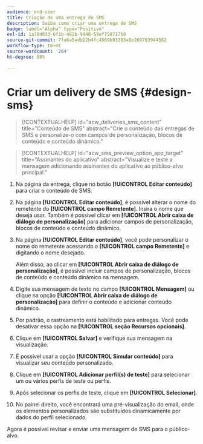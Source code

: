 ```yaml
---
audience: end-user
title: Criação de uma entrega de SMS
description: Saiba como criar uma entrega de SMS
badge: label="Alpha" type="Positive"
exl-id: 1a70d033-6f1b-482b-9948-59ef75871750
source-git-commit: 7fa6a5adb22b4fc4569b93383a8e269703944582
workflow-type: tm+mt
source-wordcount: '264'
ht-degree: 98%

---
```


# Criar um delivery de SMS {#design-sms}

>[!CONTEXTUALHELP]
>id="acw_deliveries_sms_content"
>title="Conteúdo de SMS"
>abstract="Crie o conteúdo das entregas de SMS e personalize-o com campos de personalização, blocos de conteúdo e conteúdo dinâmico."

>[!CONTEXTUALHELP]
>id="acw_sms_preview_option_app_target"
>title="Assinantes do aplicativo"
>abstract="Visualize e teste a mensagem adicionando assinantes do aplicativo ao público-alvo principal."

1. Na página da entrega, clique no botão **[!UICONTROL Editar conteúdo]** para criar o conteúdo de SMS.

1. Na página **[!UICONTROL Editar conteúdo]**, é possível alterar o nome do remetente do **[!UICONTROL campo Remetente]**. Insira o nome que deseja usar. Também é possível clicar em **[!UICONTROL Abrir caixa de diálogo de personalização]** para adicionar campos de personalização, blocos de conteúdo e conteúdo dinâmico.

1. Na página **[!UICONTROL Editar conteúdo]**, você pode personalizar o nome do remetente acessando o **[!UICONTROL campo Remetente]** e digitando o nome desejado.

   Além disso, ao clicar em **[!UICONTROL Abrir caixa de diálogo de personalização]**, é possível incluir campos de personalização, blocos de conteúdo e conteúdo dinâmico na mensagem.

1. Digite sua mensagem de texto no campo **[!UICONTROL Mensagem]** ou clique na opção **[!UICONTROL Abrir caixa de diálogo de personalização]** para definir o conteúdo e adicionar conteúdo dinâmico.

1. Por padrão, o rastreamento está habilitado para entregas. Você pode desativar essa opção na **[!UICONTROL seção Recursos opcionais]**.

1. Clique em **[!UICONTROL Salvar]** e verifique sua mensagem na visualização.

1. É possível usar a opção **[!UICONTROL Simular conteúdo]** para visualizar seu conteúdo personalizado.

1. Clique em **[!UICONTROL Adicionar perfil(s) de teste]** para selecionar um ou vários perfis de teste ou perfis.

1. Após selecionar os perfis de teste, clique em **[!UICONTROL Selecionar]**.

1. No painel direito, você encontrará uma pré-visualização do email, onde os elementos personalizados são substituídos dinamicamente por dados do perfil selecionado.

Agora é possível revisar e enviar uma mensagem de SMS para o público-alvo.
